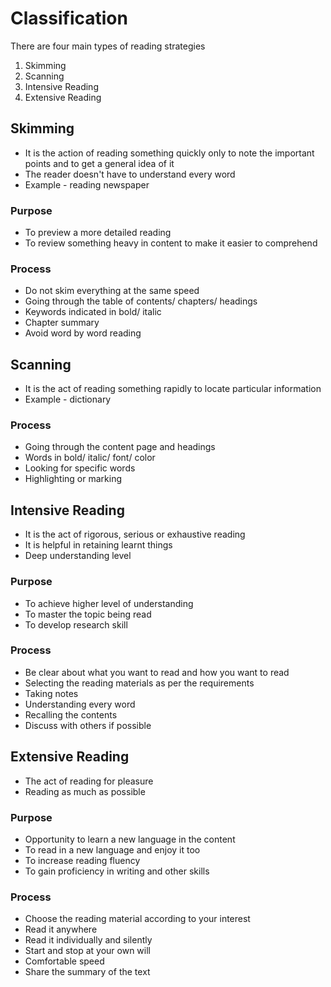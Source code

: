 

# Classification

There are four main types of reading strategies

1. Skimming
2. Scanning
3. Intensive Reading
4. Extensive Reading


## Skimming

- It is the action of reading something quickly only to note the important points and to get a general idea of it
- The reader doesn't have to understand every word
- Example - reading newspaper

### Purpose

- To preview a more detailed reading
- To review something heavy in content to make it easier to comprehend

### Process

- Do not skim everything at the same speed
- Going through the table of contents/ chapters/ headings
- Keywords indicated in bold/ italic
- Chapter summary
- Avoid word by word reading



## Scanning

- It is the act of reading something rapidly to locate particular information
- Example - dictionary

### Process

- Going through the content page and headings
- Words in bold/ italic/ font/ color
- Looking for specific words
- Highlighting or marking



## Intensive Reading

- It is the act of rigorous, serious or exhaustive reading
- It is helpful in retaining learnt things
- Deep understanding level

### Purpose

- To achieve higher level of understanding
- To master the topic being read
- To develop research skill

### Process

- Be clear about what you want to read and how you want to read
- Selecting the reading materials as per the requirements
- Taking notes
- Understanding every word
- Recalling the contents
- Discuss with others if possible


## Extensive Reading

- The act of reading for pleasure
- Reading as much as possible


### Purpose

- Opportunity to learn a new language in the content
- To read in a new language and enjoy it too
- To increase reading fluency
- To gain proficiency in writing and other skills

### Process

- Choose the reading material according to your interest
- Read it anywhere
- Read it individually and silently
- Start and stop at your own will
- Comfortable speed
- Share the summary of the text